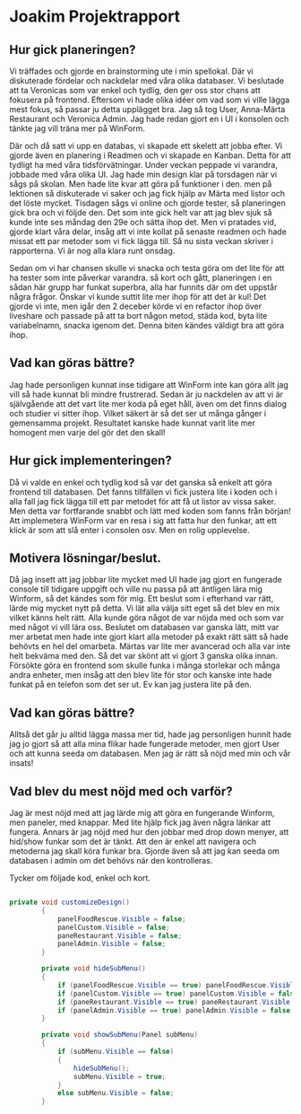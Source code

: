 # Joakim Projektrapport

## Hur gick planeringen?
Vi träffades och gjorde en brainstorming ute i min spellokal. Där vi diskuterade fördelar och nackdelar med våra olika databaser. Vi beslutade att ta Veronicas som var enkel och tydlig, den ger oss stor chans att fokusera på frontend. Eftersom vi hade olika idéer om vad som vi ville lägga mest fokus, så passar ju detta upplägget bra. Jag så tog User, Anna-Märta Restaurant och Veronica Admin. Jag hade redan gjort en i UI i konsolen och tänkte jag vill träna mer på WinForm.

Där och då satt vi upp en databas, vi skapade ett skelett att jobba efter. Vi gjorde även en planering i Readmen och vi skapade en Kanban. Detta för att tydligt ha med våra tidsförvätningar. Under veckan peppade vi varandra, jobbade med våra olika UI. Jag hade min design klar på torsdagen när vi sågs på skolan. Men hade lite kvar att göra på funktioner i den. men på lektionen så diskuterade vi saker och jag fick hjälp av Märta med listor och det löste mycket. Tisdagen sågs vi online och gjorde tester, så planeringen gick bra och vi följde den. Det som inte gick helt var att jag blev sjuk så kunde inte ses måndag den 29e och sätta ihop det. Men vi pratades vid, gjorde klart våra delar, insåg att vi inte kollat på senaste readmen och hade missat ett par metoder som vi fick lägga till. Så nu sista veckan skriver i rapporterna. Vi är nog alla klara runt onsdag.

Sedan om vi har chansen skulle vi snacka och testa göra om det lite för att ha tester som inte påverkar varandra. så kort och gått, planeringen i en sådan här grupp har funkat superbra, alla har funnits där om det uppstår några frågor. Önskar vi kunde suttit lite mer ihop för att det är kul! Det gjorde vi inte, men igår den 2 deceber körde vi en refactor ihop över liveshare och passade på att ta bort någon metod, städa kod, byta lite variabelnamn, snacka igenom det. Denna biten kändes väldigt bra att göra ihop.

## Vad kan göras bättre?
Jag hade personligen kunnat inse tidigare att WinForm inte kan göra allt jag vill så hade kunnat bli mindre frustrerad. Sedan är ju nackdelen av att vi är självgående att det vart lite mer koda på eget håll, även om det finns dialog och studier vi sitter ihop. Vilket säkert är så det ser ut många gånger i gemensamma projekt. Resultatet kanske hade kunnat varit lite mer homogent men varje del gör det den skall!

## Hur gick implementeringen? 
Då vi valde en enkel och tydlig kod så var det ganska så enkelt att göra frontend till databasen. Det fanns tillfällen vi fick justera lite i koden och i alla fall jag fick lägga till ett par metodet för att få ut listor av vissa saker. Men detta var fortfarande snabbt och lätt med koden som fanns från början! 
Att implemetera WinForm var en resa i sig att fatta hur den funkar, att ett klick är som att slå enter i consolen osv. Men en rolig upplevelse. 

## Motivera lösningar/beslut. 
Då jag insett att jag jobbar lite mycket med UI hade jag gjort en fungerade console till tidigare uppgift och ville nu passa på att äntligen lära mig Winform, så det kändes som för mig. Ett beslut som i efterhand var rätt, lärde mig mycket nytt på detta. Vi lät alla välja sitt eget så det blev en mix vilket känns helt rätt. Alla kunde göra något de var nöjda med och som var med något vi vill lära oss. Beslutet om databasen var ganska lätt, mitt var mer arbetat men hade inte gjort klart alla metoder på exakt rätt sätt så hade behövts en hel del omarbeta. Märtas var lite mer avancerad och alla var inte helt bekväma med den. Så det var skönt att vi gjort 3 ganska olika innan.
Försökte göra en frontend som skulle funka i många storlekar och många andra enheter, men insåg att den blev lite för stor och kanske inte hade funkat på en telefon som det ser ut. Ev kan jag justera lite på den.


## Vad kan göras bättre?
Alltså det går ju alltid lägga massa mer tid, hade jag personligen hunnit hade jag jo gjort så att alla mina flikar hade fungerade metoder, men gjort User och att kunna seeda om databasen. Men jag är rätt så nöjd med min och vår insats!

## Vad blev du mest nöjd med och varför?
Jag är mest nöjd med att jag lärde mig att göra en fungerande Winform, men paneler, med knappar. Med lite hjälp fick jag även några länkar att fungera. Annars är jag nöjd med hur den jobbar med drop down menyer, att hid/show funkar som det är tänkt. Att den är enkel att navigera och metoderna jag skall köra funkar bra. 
Gjorde även så att jag kan seeda om databasen i admin om det behövs när den kontrolleras. 

Tycker om följade kod, enkel och kort. 

```csharp

private void customizeDesign()
        {
            panelFoodRescue.Visible = false;
            panelCustom.Visible = false;
            paneRestaurant.Visible = false;
            panelAdmin.Visible = false;
        }

        private void hideSubMenu()
        {
            if (panelFoodRescue.Visible == true) panelFoodRescue.Visible = false;
            if (panelCustom.Visible == true) panelCustom.Visible = false;
            if (paneRestaurant.Visible == true) paneRestaurant.Visible = false;
            if (panelAdmin.Visible == true) panelAdmin.Visible = false;
        }

        private void showSubMenu(Panel subMenu)
        {
            if (subMenu.Visible == false)
            {
                hideSubMenu();
                subMenu.Visible = true;
            }
            else subMenu.Visible = false;
        }
```
